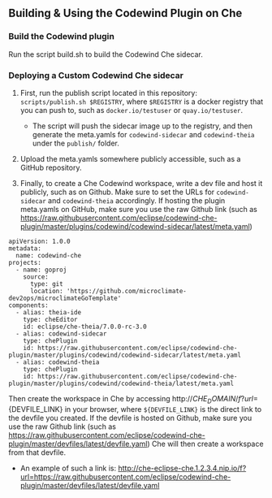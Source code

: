 ## Building & Using the Codewind Plugin on Che

### Build the Codewind plugin

Run the script build.sh to build the Codewind Che sidecar.

### Deploying a Custom Codewind Che sidecar

1. First, run the publish script located in this repository: `scripts/publish.sh $REGISTRY`, where `$REGISTRY` is a docker registry that you can push to, such as `docker.io/testuser` or `quay.io/testuser`.
    - The script will push the sidecar image up to the registry, and then generate the meta.yamls for `codewind-sidecar` and `codewind-theia` under the `publish/` folder.

2. Upload the meta.yamls somewhere publicly accessible, such as a GitHub repository.

3. Finally, to create a Che Codewind workspace, write a dev file and host it publicly, such as on Github. Make sure to set the URLs for `codewind-sidecar` and `codewind-theia` accordingly. If hosting the plugin meta.yamls on GitHub, make sure you use the raw Github link (such as https://raw.githubusercontent.com/eclipse/codewind-che-plugin/master/plugins/codewind/codewind-sidecar/latest/meta.yaml)

```
apiVersion: 1.0.0
metadata:
  name: codewind-che
projects:
  - name: goproj
    source:
      type: git
      location: 'https://github.com/microclimate-dev2ops/microclimateGoTemplate'
components:
  - alias: theia-ide
    type: cheEditor
    id: eclipse/che-theia/7.0.0-rc-3.0
  - alias: codewind-sidecar
    type: chePlugin
    id: https://raw.githubusercontent.com/eclipse/codewind-che-plugin/master/plugins/codewind/codewind-sidecar/latest/meta.yaml
  - alias: codewind-theia
    type: chePlugin
    id: https://raw.githubusercontent.com/eclipse/codewind-che-plugin/master/plugins/codewind/codewind-theia/latest/meta.yaml
```
  
  Then create the workspace in Che by accessing http://$CHE_DOMAIN/f?url=${DEVFILE_LINK} in your browser, where `${DEVFILE_LINK}` is the direct link to the devfile you created. If the devfile is hosted on Github, make sure you use the raw Github link (such as https://raw.githubusercontent.com/eclipse/codewind-che-plugin/master/devfiles/latest/devfile.yaml) Che will then create a workspace from that devfile.
  - An example of such a link is: http://che-eclipse-che.1.2.3.4.nip.io/f?url=https://raw.githubusercontent.com/eclipse/codewind-che-plugin/master/devfiles/latest/devfile.yaml


      